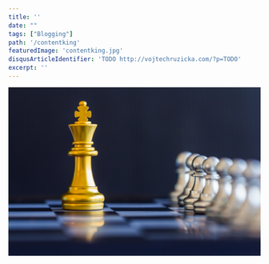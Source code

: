 ```yaml
---
title: ''
date: ""
tags: ["Blogging"]
path: '/contentking'
featuredImage: 'contentking.jpg'
disqusArticleIdentifier: 'TODO http://vojtechruzicka.com/?p=TODO'
excerpt: ''
---
```


![Contentking](contentking.jpg)
